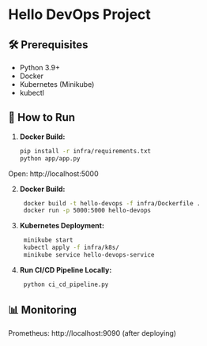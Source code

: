 # Hello DevOps Project

## 🛠 Prerequisites
- Python 3.9+
- Docker
- Kubernetes (Minikube)
- kubectl

## 🚀 How to Run
1. **Docker Build:**
   ```bash
   pip install -r infra/requirements.txt
   python app/app.py
   ```
Open: http://localhost:5000

2. **Docker Build:**
   ```bash
    docker build -t hello-devops -f infra/Dockerfile .
    docker run -p 5000:5000 hello-devops
   ```

3. **Kubernetes Deployment:**
   ```bash
    minikube start
    kubectl apply -f infra/k8s/
    minikube service hello-devops-service
   ```

4. **Run CI/CD Pipeline Locally:**
   ```bash
    python ci_cd_pipeline.py
   ```

## 📊 Monitoring

Prometheus: http://localhost:9090 (after deploying)